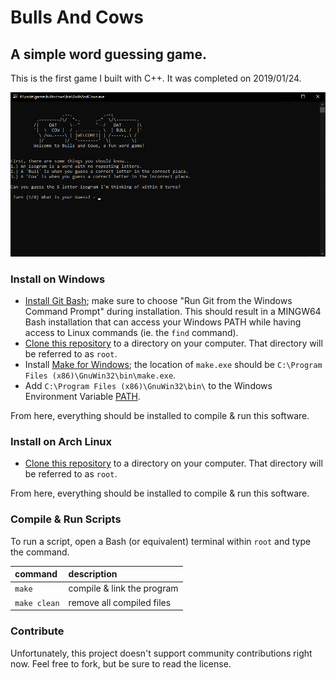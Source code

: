 Bulls And Cows
===
A simple word guessing game.
---
This is the first game I built with C++. It was completed on 2019/01/24.

![Screenshot of the gameplay.](img/game-screen.png)

### Install on Windows
* [Install Git Bash](https://git-scm.com/download/win); make sure to choose "Run Git from the Windows Command Prompt" during installation. This should result in a MINGW64 Bash installation that can access your Windows PATH while having access to Linux commands (ie. the `find` command).
* [Clone this repository](https://docs.github.com/en/repositories/creating-and-managing-repositories/cloning-a-repository#cloning-a-repository) to a directory on your computer. That directory will be referred to as `root`.
* Install [Make for Windows](https://gnuwin32.sourceforge.net/packages/make.htm); the location of `make.exe` should be `C:\Program Files (x86)\GnuWin32\bin\make.exe`.
* Add `C:\Program Files (x86)\GnuWin32\bin\` to the Windows Environment Variable [PATH](https://www.computerhope.com/issues/ch000549.htm).

From here, everything should be installed to compile & run this software.

### Install on Arch Linux
* [Clone this repository](https://docs.github.com/en/repositories/creating-and-managing-repositories/cloning-a-repository#cloning-a-repository) to a directory on your computer. That directory will be referred to as `root`.

From here, everything should be installed to compile & run this software.

### Compile & Run Scripts
To run a script, open a Bash (or equivalent) terminal within `root` and type the command.

| command | description |
|:----------- |:----------- |
| `make` | compile & link the program |
| `make clean` | remove all compiled files |

### Contribute
Unfortunately, this project doesn't support community contributions right now. Feel free to fork, but be sure to read the license.
